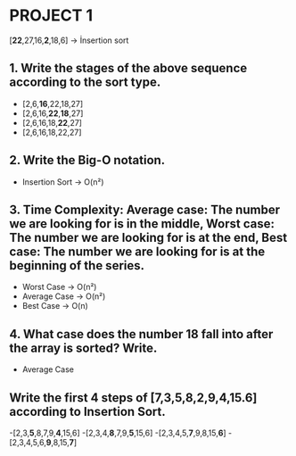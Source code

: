 # PROJECT 1
[**22**,27,16,**2**,18,6] -> İnsertion sort

## 1. Write the stages of the above sequence according to the sort type.
- [2,6,**16**,22,18,27]
- [2,6,16,**22**,**18**,27]
- [2,6,16,18,**22**,27]
- [2,6,16,18,22,27]

## 2. Write the Big-O notation.
- Insertion Sort -> O(n²)

## 3. Time Complexity: Average case: The number we are looking for is in the middle, Worst case: The number we are looking for is at the end, Best case: The number we are looking for is at the beginning of the series.
- Worst Case -> O(n²)
- Average Case -> O(n²)
- Best Case -> O(n)

## 4. What case does the number 18 fall into after the array is sorted? Write.
- Average Case

## Write the first 4 steps of [**7**,3,5,8,**2**,9,4,15.6] according to Insertion Sort.
-[2,3,**5**,8,7,9,**4**,15,6]
-[2,3,4,**8**,7,9,**5**,15,6]
-[2,3,4,5,**7**,9,8,15,**6**]
-[2,3,4,5,6,**9**,8,15,**7**]







